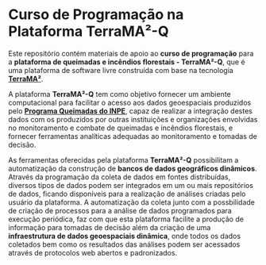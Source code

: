 # Curso de Programação na Plataforma TerraMA²-Q

Este repositório contém materiais de apoio ao **curso de programação** para a **plataforma de queimadas e incêndios florestais - TerraMA²-Q**, que é uma plataforma de software livre construída com base na tecnologia **[TerraMA²](https://github.com/TerraMA2/terrama2)**.

A plataforma **TerraMA²-Q** tem como objetivo fornecer um ambiente computacional para facilitar o acesso aos dados geoespaciais produzidos pelo **[Programa Queimadas do INPE](http://www.inpe.br/queimadas)**, capaz de realizar a integração destes dados com os produzidos por outras instituições e organizações envolvidas no monitoramento e combate de queimadas e incêndios florestais, e  fornecer ferramentas analíticas adequadas ao monitoramento e tomadas de decisão.

As ferramentas oferecidas pela plataforma **TerraMA²-Q** possibilitam a automatização da construção de **bancos de dados geográficos dinâmicos**. Através da programação da coleta de dados em fontes distribuídas, diversos tipos de dados podem ser integrados em um ou mais repositórios de dados, ficando disponíveis para a realização de análises criadas pelo usuário da plataforma. A automatização da coleta junto com a possbilidade de criação de processos para a análise de dados programados para execução periódica, faz com que esta plataforma facilite a produção de informação para tomadas de decisão além da criação de uma **infraestrutura de dados geoespaciais dinâmica**, onde todos os dados coletados bem como os resultados das análises podem ser acessados através de protocolos web abertos e padronizados.
